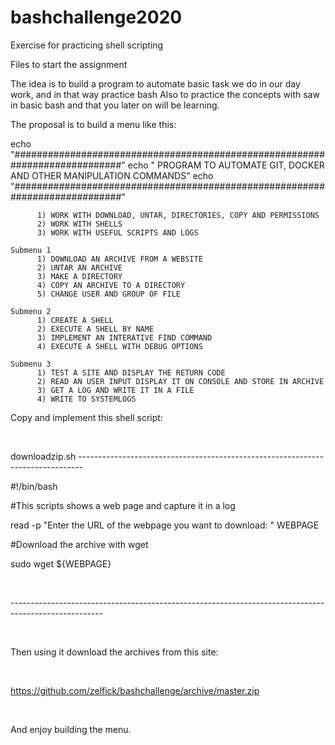# bashchallenge2020
Exercise for practicing shell scripting

Files to start the assignment


The idea is to build a program to automate basic task we do in our day work, and in that way practice bash
Also to practice the concepts with saw in basic bash and that you later on will be learning.

The proposal is to build a menu like this:

echo "############################################################################"
echo " PROGRAM TO AUTOMATE GIT, DOCKER AND OTHER MANIPULATION COMMANDS"
echo "############################################################################"

          1) WORK WITH DOWNLOAD, UNTAR, DIRECTORIES, COPY AND PERMISSIONS
          2) WORK WITH SHELLS
          3) WORK WITH USEFUL SCRIPTS AND LOGS
          
    Submenu 1    
          1) DOWNLOAD AN ARCHIVE FROM A WEBSITE
          2) UNTAR AN ARCHIVE 
          3) MAKE A DIRECTORY
          4) COPY AN ARCHIVE TO A DIRECTORY
          5) CHANGE USER AND GROUP OF FILE

    Submenu 2
          1) CREATE A SHELL
          2) EXECUTE A SHELL BY NAME
          3) IMPLEMENT AN INTERATIVE FIND COMMAND
          4) EXECUTE A SHELL WITH DEBUG OPTIONS
   
    Submenu 3
          1) TEST A SITE AND DISPLAY THE RETURN CODE
          2) READ AN USER INPUT DISPLAY IT ON CONSOLE AND STORE IN ARCHIVE
          3) GET A LOG AND WRITE IT IN A FILE
          4) WRITE TO SYSTEMLOGS



Copy and implement this shell script:​

​

downloadzip.sh -------------------------------------------------------------------------------​

#!/bin/bash​

#This scripts shows a web page and capture it in a log​

read -p "Enter the URL of the webpage you want to download: " WEBPAGE​

#Download the archive with wget​

sudo wget ${WEBPAGE}​

​

-----------------------------------------------------------------------------------------------------​

​

Then using it download the archives from this site:​

​

https://github.com/zelfick/bashchallenge/archive/master.zip​

​

And enjoy building the menu.​
